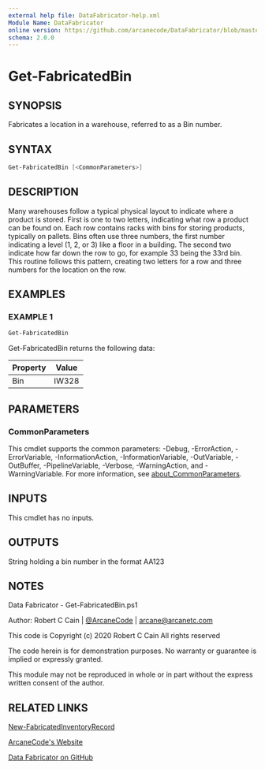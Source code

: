 ```yaml
---
external help file: DataFabricator-help.xml
Module Name: DataFabricator
online version: https://github.com/arcanecode/DataFabricator/blob/master/Documentation/New-FabricatedInventoryRecord.md
schema: 2.0.0
---
```


# Get-FabricatedBin

## SYNOPSIS

Fabricates a location in a warehouse, referred to as a Bin number.

## SYNTAX

```powershell
Get-FabricatedBin [<CommonParameters>]
```

## DESCRIPTION

Many warehouses follow a typical physical layout to indicate where a product is stored.
First is one to two letters, indicating what row a product can be found on.
Each row contains racks with bins for storing products, typically on pallets.
Bins often use three numbers, the first number indicating a level (1, 2, or 3) like a floor in a building.
The second two indicate how far down the row to go, for example 33 being the 33rd bin.
This routine follows this pattern, creating two letters for a row and three numbers for the location on the row.

## EXAMPLES

### EXAMPLE 1

```powershell
Get-FabricatedBin
```

Get-FabricatedBin returns the following data:


Property | Value
| ----- | ------ |
Bin | IW328

## PARAMETERS

### CommonParameters

This cmdlet supports the common parameters: -Debug, -ErrorAction, -ErrorVariable, -InformationAction, -InformationVariable, -OutVariable, -OutBuffer, -PipelineVariable, -Verbose, -WarningAction, and -WarningVariable. For more information, see [about_CommonParameters](http://go.microsoft.com/fwlink/?LinkID=113216).

## INPUTS

This cmdlet has no inputs.

## OUTPUTS

String holding a bin number in the format AA123

## NOTES

Data Fabricator - Get-FabricatedBin.ps1

Author: Robert C Cain | [@ArcaneCode](https://twitter.com/arcanecode) | arcane@arcanetc.com

This code is Copyright (c) 2020 Robert C Cain All rights reserved

The code herein is for demonstration purposes.
No warranty or guarantee is implied or expressly granted.

This module may not be reproduced in whole or in part without
the express written consent of the author.

## RELATED LINKS

[New-FabricatedInventoryRecord](https://github.com/arcanecode/DataFabricator/blob/master/Documentation/New-FabricatedInventoryRecord.md)

[ArcaneCode's Website](http://arcanecode.me)

[Data Fabricator on GitHub](http://datafabricator.com)
